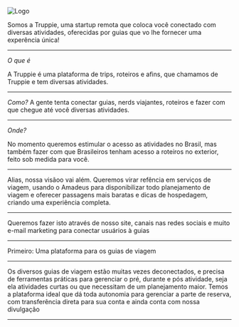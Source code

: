 ![Logo](https://truppie.com/assets/logo-flat-8815ef3639e143731f00922704c9fa09d5fc311e5433207cf6e8ca136d4edf32.png)

Somos a Truppie, uma startup remota que coloca você conectado com diversas atividades, oferecidas por guias que vo lhe fornecer uma experência única!

---

*O que é*

A Truppie é uma plataforma de trips, roteiros e afins, que chamamos de Truppie e tem diversas atividades.

---

*Como?*
A gente tenta conectar guias, nerds viajantes, roteiros e fazer com que chegue até você diversas atividades.

---

*Onde?*

No momento queremos estimular o acesso as atividades no Brasil, mas também fazer com que Brasileiros tenham acesso a roteiros no exterior, feito sob medida para você.

---

Alias, nossa visãoo vai além. Queremos virar refência em serviços de viagem, usando o Amadeus para disponibilizar todo planejamento de viagem e oferecer passagens mais baratas e dicas de hospedagem, criando uma experiência completa.

---

Queremos fazer isto através de nosso site, canais nas redes sociais e muito e-mail marketing para conectar usuários à guias

---

Primeiro: Uma plataforma para os guias de viagem

---

Os diversos guias de viagem estão muitas vezes deconectados, e precisa de ferramentas práticas para gerenciar o pré, durante e pós atividade, seja ela atividades curtas ou que necessitam de um planejamento maior. Temos a plataforma ideal que dá toda autonomia para gerenciar a parte de reserva, com transferência direta para sua conta e ainda conta com nossa divulgação

---



